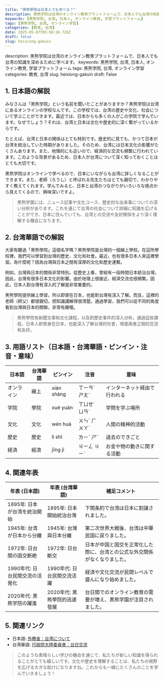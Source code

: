 ```yaml
---
title: "黑熊學院は日本人でも学べる？"
description: 黑熊学院は台湾のオンライン教育プラットフォームで、日本人でも台湾の知識を深めるために学べます。
keywords: [黑熊学院, 台湾, 日本人, オンライン教育, 学習プラットフォーム]
tags: [黑熊学院, 台湾, オンライン学習]
categories: [教育, 台湾]
date: 2025-05-07T05:58:18.726Z
draft: false
slug: heixiong-gakuin
---
```


description: 黑熊学院は台湾のオンライン教育プラットフォームで、日本人でも台湾の知識を深めるために学べます。
keywords: 黑熊学院, 台湾, 日本人, オンライン教育, 学習プラットフォーム
tags: 黑熊学院, 台湾, オンライン学習
categories: 教育, 台湾
slug: heixiong-gakuin
draft: False

## 1. 日本語の解説

みなさんは「黑熊学院」という名前を聞いたことがありますか？黑熊学院は台湾にあるオンラインの学校なんです。この学校では、台湾の歴史や文化、社会について学ぶことができます。最近では、日本からも多くの人がこの学院で学んでいます。なぜでしょう？それは、台湾と日本は文化や歴史的に深く繋がっているからです。

たとえば、台湾と日本の関係はとても特別です。歴史的に見ても、かつて日本が台湾を統治していた時期がありました。そのため、台湾には日本文化の影響がたくさんあります。また、地理的にも近いので、経済的な交流も頻繁に行われています。このような背景があるため、日本人が台湾について深く知っておくことはとても大切です。

黑熊学院はオンラインで学べるので、日本にいながらも台湾に詳しくなることができます。また、老師（ろうし）と呼ばれる先生たちはとても親切で、わかりやすく教えてくれます。学んでみると、日本と台湾のつながりがいろいろな視点から見えてくるので、興味深いですよ。

>黒熊学園には、ニュース記事や文化コース、歴史的な出来事についての深い分析があります。これを通じて台湾の社会について詳細に知識を広げることができ、日本に住んでいても、台湾との交流や友好関係をより深く理解する機会になります。

## 2. 台湾華語での解説

大家有聽過「黑熊學院」這個名字嗎？黑熊學院是台灣的一個線上學校。在這所學校裡，我們可以學習到台灣的歷史、文化和社會。最近，也有很多日本人來這裡學習。為什麼呢？因為台灣與日本之間有深厚的文化和歷史連繫。

例如，台灣與日本的關係非常特別。從歷史上看，曾經有一段時間日本統治台灣。因此，台灣有很多日本文化的影響。由於地理上很接近，經濟交流也很頻繁。因此，日本人對台灣有深入的了解是非常重要的。

黑熊學院提供線上學習，所以即使在日本，也能對台灣有深入了解。而且，這裡的老師（師父）都很親切，把知識講解得很清楚。通過學習，我們可以從不同的角度看到台灣與日本的關聯，非常有趣喔。

>黑熊學院有新聞文章和文化課程，以及對歷史事件的深入分析。通過這些課程，日本人即使身在日本，也能深入了解台灣的社會，增進兩者之間的交流和友好。

## 3. 用語リスト（日本語・台湾華語・ピンイン・注音・意味）

| 日本語       | 台湾華語       | ピンイン          | 注音    | 意味                         |
|--------------|----------------|-------------------|---------|------------------------------|
| オンライン   | 線上           | xiàn shàng        | ㄒㄧㄢˋ ㄕㄤˋ | インターネット経由で行われる |
| 学院         | 學院           | xué yuàn          | ㄒㄩㄝˊ ㄩㄢˋ | 学問を学ぶ場所               |
| 文化         | 文化           | wén huà           | ㄨㄣˊ ㄏㄨㄚˋ | 人間の精神的活動             |
| 歴史         | 歷史           | lì shǐ            | ㄌㄧˋ ㄕˇ | 過去のできごと               |
| 経済         | 經濟           | jīng jì           | ㄐㄧㄥ ㄐㄧˋ | お金や物の動きに関する活動   |

## 4. 関連年表

| 年表 (日本語)                      | 年表 (台湾華語)                 | 補足コメント                                                                 |
|-----------------------------------|--------------------------------|--------------------------------------------------------------------------------|
| 1895年: 日本が台湾を統治開始      | 1895年: 日本開始統治台灣       | 下関条約で台湾は日本に割譲されました。                                      |
| 1945年: 台湾が日本から分離         | 1945年: 台灣與日本分離         | 第二次世界大戦後、台湾は中華民国に戻りました。                                       |
| 1972年: 日台間の国交断絶           | 1972年: 日台斷交               | 日本が中国と国交を正常化した際に、台湾との公式な外交関係がなくなりました。                     |
| 1990年代: 日台民間交流の活発化     | 1990年代: 日台民間交流活躍      | 経済や文化交流が民間レベルで盛んになり始めました。                                   |
| 2020年代: 黑熊学院の躍進          | 2020年代: 黑熊學院的迅速發展    | 台日間でのオンライン教育の需要が増え、黒熊学園が注目されました。                                |

## 5. 関連リンク

- 日本語: [外務省：台湾について](https://www.mofa.go.jp/mofaj/area/taiwan/)
- 台湾華語: [行政院大陸委員會：台日交流](https://www.mac.gov.tw/rmac/Message/m245.html)

>このような素晴らしい学びの機会を通じて、私たちが新しい知識を得られることがとても嬉しいです。文化や歴史を理解することは、私たちの視野を広げる大きな助けになりますね。これからも一緒にたくさんのことを学んでいきましょう！